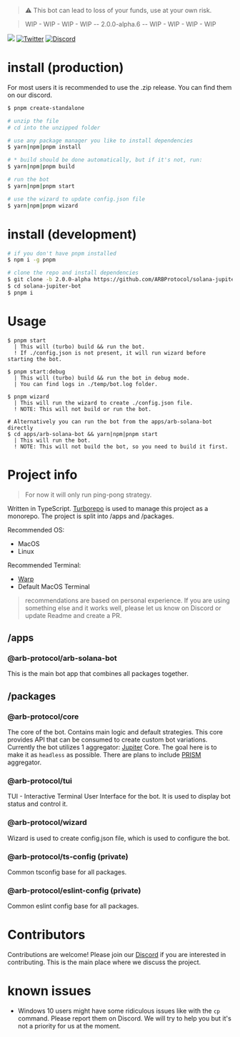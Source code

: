 > ⚠️ This bot can lead to loss of your funds, use at your own risk.

> WIP - WIP - WIP - WIP -- 2.0.0-alpha.6 -- WIP - WIP - WIP - WIP

[![](https://img.shields.io/badge/License-MIT-brightgreen)](#license)
[![Twitter](https://img.shields.io/twitter/follow/ArbProtocol.svg?style=social&label=ArbProtocol)](https://twitter.com/ArbProtocol)
[![Discord](https://img.shields.io/discord/985095351293845514?logo=discord&logoColor=white&style=flat-square)](https://discord.gg/wcxYzfKNaE)

# install (production)

For most users it is recommended to use the .zip release. You can find them on our discord.

```bash
$ pnpm create-standalone

# unzip the file
# cd into the unzipped folder

# use any package manager you like to install dependencies
$ yarn|npm|pnpm install

# * build should be done automatically, but if it's not, run:
$ yarn|npm|pnpm build

# run the bot
$ yarn|npm|pnpm start

# use the wizard to update config.json file
$ yarn|npm|pnpm wizard
```

# install (development)

```bash
# if you don't have pnpm installed
$ npm i -g pnpm

# clone the repo and install dependencies
$ git clone -b 2.0.0-alpha https://github.com/ARBProtocol/solana-jupiter-bot.git
$ cd solana-jupiter-bot
$ pnpm i
```

# Usage

```
$ pnpm start
  | This will (turbo) build && run the bot.
  ! If ./config.json is not present, it will run wizard before starting the bot.

$ pnpm start:debug
  | This will (turbo) build && run the bot in debug mode.
  | You can find logs in ./temp/bot.log folder.

$ pnpm wizard
  | This will run the wizard to create ./config.json file.
  ! NOTE: This will not build or run the bot.

# Alternatively you can run the bot from the apps/arb-solana-bot directly
$ cd apps/arb-solana-bot && yarn|npm|pnpm start
  | This will run the bot.
  ! NOTE: This will not build the bot, so you need to build it first.

```

# Project info

> For now it will only run ping-pong strategy.

Written in TypeScript. [Turborepo](https://turbo.build/) is used to manage this project as a monorepo.
The project is split into /apps and /packages.

Recommended OS:

- MacOS
- Linux

Recommended Terminal:

- [Warp](https://www.warp.dev/)
- Default MacOS Terminal

> recommendations are based on personal experience. If you are using something else and it works well, please let us know on Discord or update Readme and create a PR.

## /apps

### @arb-protocol/arb-solana-bot

This is the main bot app that combines all packages together.

## /packages

### @arb-protocol/core

The core of the bot. Contains main logic and default strategies. This core provides API that can be consumed to create custom bot variations.
Currently the bot utilizes 1 aggregator: [Jupiter](https://jup.ag/) Core.
The goal here is to make it as `headless` as possible. There are plans to include [PRISM](https://prism.ag/) aggregator.

### @arb-protocol/tui

TUI - Interactive Terminal User Interface for the bot. It is used to display bot status and control it.

### @arb-protocol/wizard

Wizard is used to create config.json file, which is used to configure the bot.

### @arb-protocol/ts-config (private)

Common tsconfig base for all packages.

### @arb-protocol/eslint-config (private)

Common eslint config base for all packages.

# Contributors

Contributions are welcome! Please join our [Discord](https://discord.gg/wcxYzfKNaE) if you are interested in contributing. This is the main place where we discuss the project.

# known issues

- Windows 10 users might have some ridiculous issues like with the `cp` command. Please report them on Discord. We will try to help you but it's not a priority for us at the moment.
